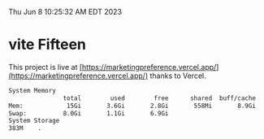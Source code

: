 Thu Jun  8 10:25:32 AM EDT 2023

# vite Fifteen


This project is live at [https://marketingpreference.vercel.app/](https://marketingpreference.vercel.app/) thanks to Vercel.

```bash
System Memory
               total        used        free      shared  buff/cache   available
Mem:            15Gi       3.6Gi       2.8Gi       558Mi       8.9Gi        10Gi
Swap:          8.0Gi       1.1Gi       6.9Gi
System Storage
383M	.

